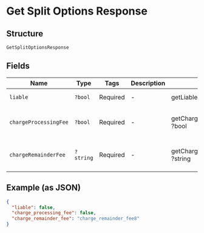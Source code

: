 
# Get Split Options Response

## Structure

`GetSplitOptionsResponse`

## Fields

| Name | Type | Tags | Description | Getter | Setter |
|  --- | --- | --- | --- | --- | --- |
| `liable` | `?bool` | Required | - | getLiable(): ?bool | setLiable(?bool liable): void |
| `chargeProcessingFee` | `?bool` | Required | - | getChargeProcessingFee(): ?bool | setChargeProcessingFee(?bool chargeProcessingFee): void |
| `chargeRemainderFee` | `?string` | Required | - | getChargeRemainderFee(): ?string | setChargeRemainderFee(?string chargeRemainderFee): void |

## Example (as JSON)

```json
{
  "liable": false,
  "charge_processing_fee": false,
  "charge_remainder_fee": "charge_remainder_fee8"
}
```

